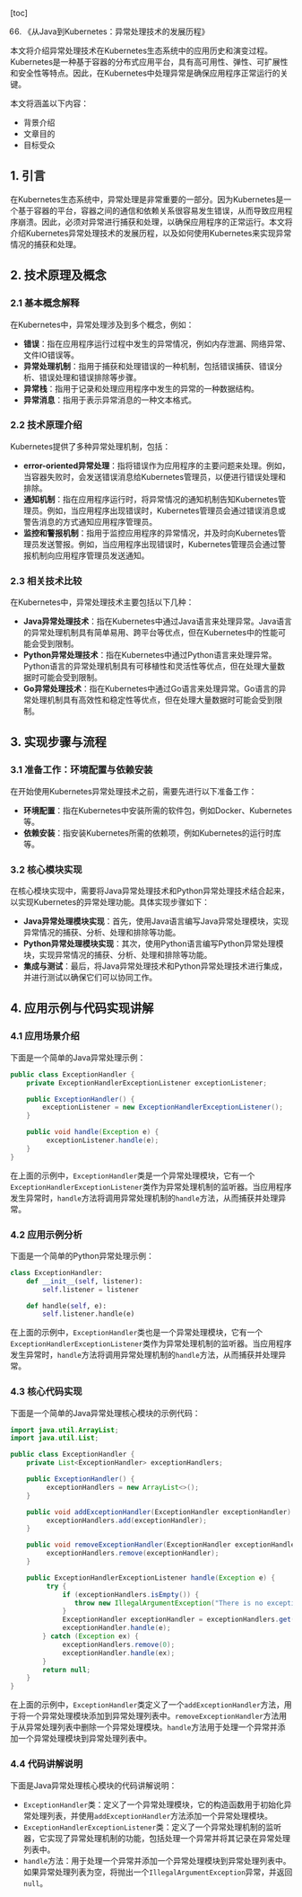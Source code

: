
[toc]                    
                
                
66. 《从Java到Kubernetes：异常处理技术的发展历程》

本文将介绍异常处理技术在Kubernetes生态系统中的应用历史和演变过程。Kubernetes是一种基于容器的分布式应用平台，具有高可用性、弹性、可扩展性和安全性等特点。因此，在Kubernetes中处理异常是确保应用程序正常运行的关键。

本文将涵盖以下内容：

- 背景介绍
- 文章目的
- 目标受众

## 1. 引言

在Kubernetes生态系统中，异常处理是非常重要的一部分。因为Kubernetes是一个基于容器的平台，容器之间的通信和依赖关系很容易发生错误，从而导致应用程序崩溃。因此，必须对异常进行捕获和处理，以确保应用程序的正常运行。本文将介绍Kubernetes异常处理技术的发展历程，以及如何使用Kubernetes来实现异常情况的捕获和处理。

## 2. 技术原理及概念

### 2.1 基本概念解释

在Kubernetes中，异常处理涉及到多个概念，例如：

- **错误**：指在应用程序运行过程中发生的异常情况，例如内存泄漏、网络异常、文件IO错误等。
- **异常处理机制**：指用于捕获和处理错误的一种机制，包括错误捕获、错误分析、错误处理和错误排除等步骤。
- **异常栈**：指用于记录和处理应用程序中发生的异常的一种数据结构。
- **异常消息**：指用于表示异常消息的一种文本格式。

### 2.2 技术原理介绍

Kubernetes提供了多种异常处理机制，包括：

- **error-oriented异常处理**：指将错误作为应用程序的主要问题来处理。例如，当容器失败时，会发送错误消息给Kubernetes管理员，以便进行错误处理和排除。
- **通知机制**：指在应用程序运行时，将异常情况的通知机制告知Kubernetes管理员。例如，当应用程序出现错误时，Kubernetes管理员会通过错误消息或警告消息的方式通知应用程序管理员。
- **监控和警报机制**：指用于监控应用程序的异常情况，并及时向Kubernetes管理员发送警报。例如，当应用程序出现错误时，Kubernetes管理员会通过警报机制向应用程序管理员发送通知。

### 2.3 相关技术比较

在Kubernetes中，异常处理技术主要包括以下几种：

- **Java异常处理技术**：指在Kubernetes中通过Java语言来处理异常。Java语言的异常处理机制具有简单易用、跨平台等优点，但在Kubernetes中的性能可能会受到限制。
- **Python异常处理技术**：指在Kubernetes中通过Python语言来处理异常。Python语言的异常处理机制具有可移植性和灵活性等优点，但在处理大量数据时可能会受到限制。
- **Go异常处理技术**：指在Kubernetes中通过Go语言来处理异常。Go语言的异常处理机制具有高效性和稳定性等优点，但在处理大量数据时可能会受到限制。

## 3. 实现步骤与流程

### 3.1 准备工作：环境配置与依赖安装

在开始使用Kubernetes异常处理技术之前，需要先进行以下准备工作：

- **环境配置**：指在Kubernetes中安装所需的软件包，例如Docker、Kubernetes等。
- **依赖安装**：指安装Kubernetes所需的依赖项，例如Kubernetes的运行时库等。

### 3.2 核心模块实现

在核心模块实现中，需要将Java异常处理技术和Python异常处理技术结合起来，以实现Kubernetes的异常处理功能。具体实现步骤如下：

- **Java异常处理模块实现**：首先，使用Java语言编写Java异常处理模块，实现异常情况的捕获、分析、处理和排除等功能。
- **Python异常处理模块实现**：其次，使用Python语言编写Python异常处理模块，实现异常情况的捕获、分析、处理和排除等功能。
- **集成与测试**：最后，将Java异常处理技术和Python异常处理技术进行集成，并进行测试以确保它们可以协同工作。

## 4. 应用示例与代码实现讲解

### 4.1 应用场景介绍

下面是一个简单的Java异常处理示例：

```java
public class ExceptionHandler {
    private ExceptionHandlerExceptionListener exceptionListener;

    public ExceptionHandler() {
        exceptionListener = new ExceptionHandlerExceptionListener();
    }

    public void handle(Exception e) {
         exceptionListener.handle(e);
    }
}
```

在上面的示例中，`ExceptionHandler`类是一个异常处理模块，它有一个`ExceptionHandlerExceptionListener`类作为异常处理机制的监听器。当应用程序发生异常时，`handle`方法将调用异常处理机制的`handle`方法，从而捕获并处理异常。

### 4.2 应用示例分析

下面是一个简单的Python异常处理示例：

```python
class ExceptionHandler:
    def __init__(self, listener):
        self.listener = listener

    def handle(self, e):
        self.listener.handle(e)
```

在上面的示例中，`ExceptionHandler`类也是一个异常处理模块，它有一个`ExceptionHandlerExceptionListener`类作为异常处理机制的监听器。当应用程序发生异常时，`handle`方法将调用异常处理机制的`handle`方法，从而捕获并处理异常。

### 4.3 核心代码实现

下面是一个简单的Java异常处理核心模块的示例代码：

```java
import java.util.ArrayList;
import java.util.List;

public class ExceptionHandler {
    private List<ExceptionHandler> exceptionHandlers;

    public ExceptionHandler() {
         exceptionHandlers = new ArrayList<>();
    }

    public void addExceptionHandler(ExceptionHandler exceptionHandler) {
         exceptionHandlers.add(exceptionHandler);
    }

    public void removeExceptionHandler(ExceptionHandler exceptionHandler) {
         exceptionHandlers.remove(exceptionHandler);
    }

    public ExceptionHandlerExceptionListener handle(Exception e) {
         try {
             if (exceptionHandlers.isEmpty()) {
                throw new IllegalArgumentException("There is no exception handler registered.");
             }
             ExceptionHandler exceptionHandler = exceptionHandlers.get(0);
             exceptionHandler.handle(e);
        } catch (Exception ex) {
             exceptionHandlers.remove(0);
             exceptionHandler.handle(ex);
        }
        return null;
    }
}
```

在上面的示例中，`ExceptionHandler`类定义了一个`addExceptionHandler`方法，用于将一个异常处理模块添加到异常处理列表中。`removeExceptionHandler`方法用于从异常处理列表中删除一个异常处理模块。`handle`方法用于处理一个异常并添加一个异常处理模块到异常处理列表中。

### 4.4 代码讲解说明

下面是Java异常处理核心模块的代码讲解说明：

- `ExceptionHandler`类：定义了一个异常处理模块，它的构造函数用于初始化异常处理列表，并使用`addExceptionHandler`方法添加一个异常处理模块。
- `ExceptionHandlerExceptionListener`类：定义了一个异常处理机制的监听器，它实现了异常处理机制的功能，包括处理一个异常并将其记录在异常处理列表中。
- `handle`方法：用于处理一个异常并添加一个异常处理模块到异常处理列表中。如果异常处理列表为空，将抛出一个`IllegalArgumentException`异常，并返回`null`。

